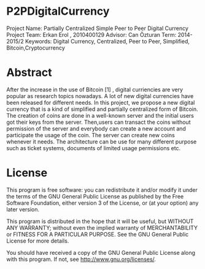 # P2PDigitalCurrency

Project Name: Partially Centralized Simple Peer to Peer Digital Currency
Project Team: Erkan Erol , 2010400129
Advisor: Can Özturan
Term: 2014-2015/2
Keywords: Digital Currency, Centralized, Peer to Peer, Simplified,
Bitcoin,Cryptocurrency


# Abstract
After the increase in the use of Bitcoin [1] , digital curriencies are very popular as
research topics nowadays. A lot of new digital currencies have been released for
different needs. In this project, we propose a new digital currency that is a kind of
simplified and partially centralized form of Bitcoin. The creation of coins are done in a
well-known server and the initial users got their keys from the server. Then,users can
transact the coins without permission of the server and everybody can create a new
account and participate the usage of the coin. The server can create new coins
whenever it needs. The architecture can be use for many different purpose such as
ticket systems, documents of limited usage permissions etc.


# License
This program is free software: you can redistribute it and/or modify
it under the terms of the GNU General Public License as published by
the Free Software Foundation, either version 3 of the License, or
(at your option) any later version.

This program is distributed in the hope that it will be useful,
but WITHOUT ANY WARRANTY; without even the implied warranty of
MERCHANTABILITY or FITNESS FOR A PARTICULAR PURPOSE.  See the
GNU General Public License for more details.

You should have received a copy of the GNU General Public License
along with this program.  If not, see <http://www.gnu.org/licenses/>.

